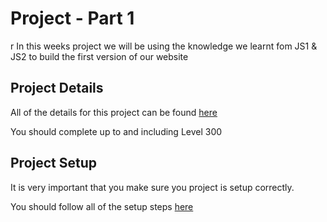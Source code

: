 # Project - Part 1
r
In this weeks project we will be using the knowledge we learnt fom JS1 & JS2 to build the first version of our website

## Project Details

All of the details for this project can be found [here](https://syllabus.codeyourfuture.io/js-core-3/index)

You should complete up to and including Level 300

## Project Setup

It is very important that you make sure you project is setup correctly.

You should follow all of the setup steps [here](https://syllabus.codeyourfuture.io/js-core-3/tv-show-dom-project/getting-started)
